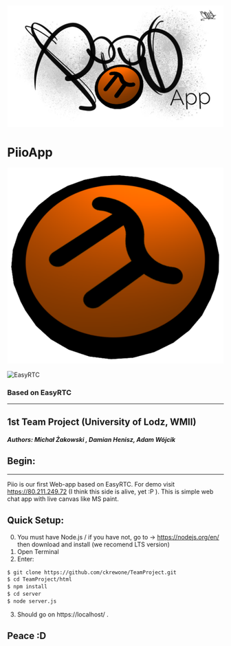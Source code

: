 ![Piio](./html/logo/ico.jpg)
# PiioApp
![PiioLogo](./html/logo/favicon.png)

![EasyRTC](https://github.com/priologic/easyrtc/blob/master/api/img/easyrtc.png)
### Based on EasyRTC
--------------------

## 1st Team Project (University of Lodz, WMII)
##### Authors: Michał Żakowski , Damian Henisz, Adam Wójcik

## Begin:
--------
Piio is our first Web-app based on EasyRTC. For demo visit https://80.211.249.72 (I think this side is alive, yet :P ). This is simple web chat app with live canvas like MS paint.


## Quick Setup:
0. You must have Node.js / if you have not, go to -> https://nodejs.org/en/ then download  and install (we recomend LTS version)
1. Open Terminal
2. Enter:
```sh
$ git clone https://github.com/ckrewone/TeamProject.git
$ cd TeamProject/html
$ npm install
$ cd server
$ node server.js
```
3. Should go on https://localhost/ .

## Peace :D
